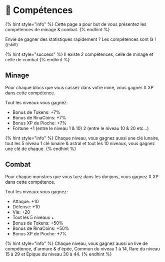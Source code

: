 # 🗿​ Compétences
{% hint style="info" %} Cette page a pour but de vous présentez les compétences de minage & combat. {% endhint %}

Envie de gagner des statistiques rapidement ?
Les compétences sont là ! (/skill)

{% hint style="success" %} Il existe 2 compétences, celle de minage et celle de combat {% endhint %}

## Minage
Pour chaque blocs que vous cassez dans votre mine, vous gagner X XP dans cette compétence.

Tout les niveaux vous gagnez:
- Bonus de Tokens: +7%
- Bonus de RinaCoins: +7%
- Bonus XP de Pioche: +7%
- Fortune +1 (entre le niveau 1 & 10) 2 (entre le niveau 10 & 20 etc...)

{% hint style="info" %} Chaque niveau, vous gagnez aussi une clé lunaire, tout les 5 niveau 1 clé lunaire & astral et tout les 10 niveaux, vous gagnez une clé de chaque. {% endhint %}

## Combat
Pour chaque monstres que vous tuez dans les donjons, vous gagnez X XP dans cette compétence.

Tout les niveaux vous gagnez:
- Attaque: +10
- Défense: +10
- Vie: +20
- Tout les 5 niveaux ⤵️ ​
- Bonus de Tokens: +50% 
- Bonus de RinaCoins: +50%
- Bonus XP de Pioche: +7%

{% hint style="info" %} Chaque niveau, vous gagnez aussi un live de compétence, d'armure & d'épée, Commun du niveau 1 à 14, Rare du niveau 15 à 29 et Épique du niveau 30 à  44. {% endhint %}
